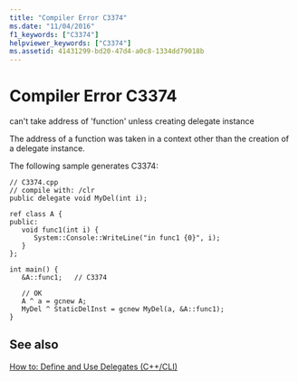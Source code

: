 ```yaml
---
title: "Compiler Error C3374"
ms.date: "11/04/2016"
f1_keywords: ["C3374"]
helpviewer_keywords: ["C3374"]
ms.assetid: 41431299-bd20-47d4-a0c8-1334dd79018b
---
```

# Compiler Error C3374

can't take address of 'function' unless creating delegate instance

The address of a function was taken in a context other than the creation of a delegate instance.

The following sample generates C3374:

```
// C3374.cpp
// compile with: /clr
public delegate void MyDel(int i);

ref class A {
public:
   void func1(int i) {
      System::Console::WriteLine("in func1 {0}", i);
   }
};

int main() {
   &A::func1;   // C3374

   // OK
   A ^ a = gcnew A;
   MyDel ^ StaticDelInst = gcnew MyDel(a, &A::func1);
}
```

## See also

[How to: Define and Use Delegates (C++/CLI)](../../dotnet/how-to-define-and-use-delegates-cpp-cli.md)
